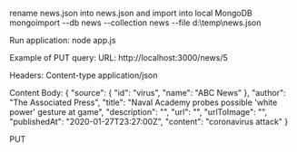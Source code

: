 rename news.json into news.json and import into local MongoDB
mongoimport --db news --collection news --file d:\temp\news.json

Run application:
node app.js

Example of PUT query:
URL: http://localhost:3000/news/5

Headers:
Content-type	application/json

Content Body: {
    "source": {
        "id": "virus",
        "name": "ABC News"
    },
    "author": "The Associated Press",
    "title": "Naval Academy probes possible 'white power' gesture at game",
    "description": "",
    "url": "",
    "urlToImage": "",
    "publishedAt": "2020-01-27T23:27:00Z",
    "content": "coronavirus attack"
}

PUT



